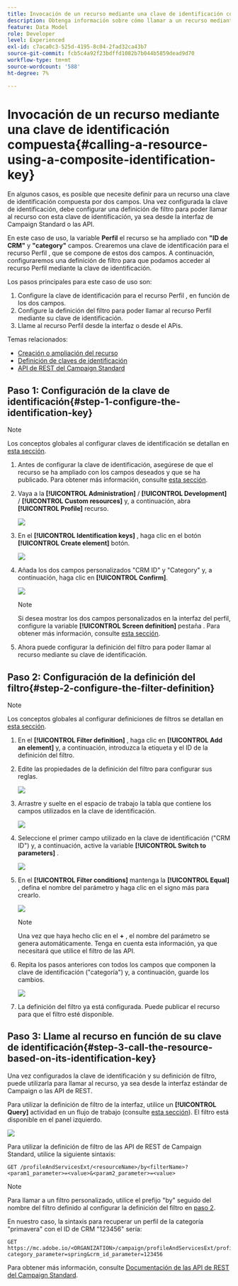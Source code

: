 ```yaml
---
title: Invocación de un recurso mediante una clave de identificación compuesta
description: Obtenga información sobre cómo llamar a un recurso mediante una clave de identificación compuesta
feature: Data Model
role: Developer
level: Experienced
exl-id: c7aca0c3-525d-4195-8c04-2fad32ca43b7
source-git-commit: fcb5c4a92f23bdffd1082b7b044b5859dead9d70
workflow-type: tm+mt
source-wordcount: '588'
ht-degree: 7%

---
```


# Invocación de un recurso mediante una clave de identificación compuesta{#calling-a-resource-using-a-composite-identification-key}

En algunos casos, es posible que necesite definir para un recurso una clave de identificación compuesta por dos campos. Una vez configurada la clave de identificación, debe configurar una definición de filtro para poder llamar al recurso con esta clave de identificación, ya sea desde la interfaz de Campaign Standard o las API.

En este caso de uso, la variable **Perfil** el recurso se ha ampliado con **&quot;ID de CRM&quot;** y **&quot;category&quot;** campos. Crearemos una clave de identificación para el recurso Perfil , que se compone de estos dos campos. A continuación, configuraremos una definición de filtro para que podamos acceder al recurso Perfil mediante la clave de identificación.

Los pasos principales para este caso de uso son:

1. Configure la clave de identificación para el recurso Perfil , en función de los dos campos.
1. Configure la definición del filtro para poder llamar al recurso Perfil mediante su clave de identificación.
1. Llame al recurso Perfil desde la interfaz o desde el APis.

Temas relacionados:

* [Creación o ampliación del recurso](../../developing/using/creating-or-extending-the-resource.md)
* [Definición de claves de identificación](../../developing/using/configuring-the-resource-s-data-structure.md#defining-identification-keys)
* [API de REST del Campaign Standard](../../api/using/get-started-apis.md)

## Paso 1: Configuración de la clave de identificación{#step-1-configure-the-identification-key}

>[!NOTE]
> Los conceptos globales al configurar claves de identificación se detallan en [esta sección](../../developing/using/configuring-the-resource-s-data-structure.md#defining-identification-keys).

1. Antes de configurar la clave de identificación, asegúrese de que el recurso se ha ampliado con los campos deseados y que se ha publicado. Para obtener más información, consulte [esta sección](../../developing/using/creating-or-extending-the-resource.md).

1. Vaya a la **[!UICONTROL Administration]** / **[!UICONTROL Development]** / **[!UICONTROL Custom resources]** y, a continuación, abra **[!UICONTROL Profile]** recurso.

   ![](assets/uc_idkey1.png)

1. En el **[!UICONTROL Identification keys]** , haga clic en el botón **[!UICONTROL Create element]** botón.

   ![](assets/uc_idkey2.png)

1. Añada los dos campos personalizados &quot;CRM ID&quot; y &quot;Category&quot; y, a continuación, haga clic en **[!UICONTROL Confirm]**.

   ![](assets/uc_idkey3.png)

   >[!NOTE]
   > Si desea mostrar los dos campos personalizados en la interfaz del perfil, configure la variable **[!UICONTROL Screen definition]** pestaña . Para obtener más información, consulte [esta sección](../../developing/using/configuring-the-screen-definition.md).

1. Ahora puede configurar la definición del filtro para poder llamar al recurso mediante su clave de identificación.

## Paso 2: Configuración de la definición del filtro{#step-2-configure-the-filter-definition}

>[!NOTE]
> Los conceptos globales al configurar definiciones de filtros se detallan en [esta sección](../../developing/using/configuring-filter-definition.md).

1. En el **[!UICONTROL Filter definition]** , haga clic en **[!UICONTROL Add an element]** y, a continuación, introduzca la etiqueta y el ID de la definición del filtro.

1. Edite las propiedades de la definición del filtro para configurar sus reglas.

   ![](assets/uc_idkey4.png)

1. Arrastre y suelte en el espacio de trabajo la tabla que contiene los campos utilizados en la clave de identificación.

   ![](assets/uc_idkey5.png)

1. Seleccione el primer campo utilizado en la clave de identificación (&quot;CRM ID&quot;) y, a continuación, active la variable **[!UICONTROL Switch to parameters]** .

   ![](assets/uc_idkey6.png)

1. En el **[!UICONTROL Filter conditions]** mantenga la **[!UICONTROL Equal]** , defina el nombre del parámetro y haga clic en el signo más para crearlo.

   ![](assets/uc_idkey7.png)

   >[!NOTE]
   > Una vez que haya hecho clic en el **+** , el nombre del parámetro se genera automáticamente. Tenga en cuenta esta información, ya que necesitará que utilice el filtro de las API.

1. Repita los pasos anteriores con todos los campos que componen la clave de identificación (&quot;categoría&quot;) y, a continuación, guarde los cambios.

   ![](assets/uc_idkey8.png)

1. La definición del filtro ya está configurada. Puede publicar el recurso para que el filtro esté disponible.

## Paso 3: Llame al recurso en función de su clave de identificación{#step-3-call-the-resource-based-on-its-identification-key}

Una vez configurados la clave de identificación y su definición de filtro, puede utilizarla para llamar al recurso, ya sea desde la interfaz estándar de Campaign o las API de REST.

Para utilizar la definición de filtro de la interfaz, utilice un **[!UICONTROL Query]** actividad en un flujo de trabajo (consulte [esta sección](../../automating/using/query.md)). El filtro está disponible en el panel izquierdo.

![](assets/uc_idkey9.png)

Para utilizar la definición de filtro de las API de REST de Campaign Standard, utilice la siguiente sintaxis:

```
GET /profileAndServicesExt/<resourceName>/by<filterName>?<param1_parameter>=<value>&<param2_parameter>=<value>
```

>[!NOTE]
>Para llamar a un filtro personalizado, utilice el prefijo &quot;by&quot; seguido del nombre del filtro definido al configurar la definición del filtro en [paso 2](../../developing/using/uc-calling-resource-id-key.md#step-2-configure-the-filter-definition).

En nuestro caso, la sintaxis para recuperar un perfil de la categoría &quot;primavera&quot; con el ID de CRM &quot;123456&quot; sería:

```
GET https://mc.adobe.io/<ORGANIZATION>/campaign/profileAndServicesExt/profile/byidentification_key?category_parameter=spring&crm_id_parameter=123456
```

Para obtener más información, consulte [Documentación de las API de REST del Campaign Standard](../../api/using/filtering.md).
